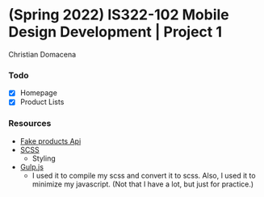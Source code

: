 # (Spring 2022) IS322-102 Mobile Design Development | Project 1

Christian Domacena


### Todo
- [X] Homepage
- [X] Product Lists
    
### Resources
- [Fake products Api](https://fakestoreapi.com)
- [SCSS](https://sass-lang.com/)
    - Styling
- [Gulp.js](https://gulpjs.com/) 
    - I used it to compile my scss and convert it to scss. Also, I used it to minimize my javascript. (Not that I have a lot, but just for practice.)

